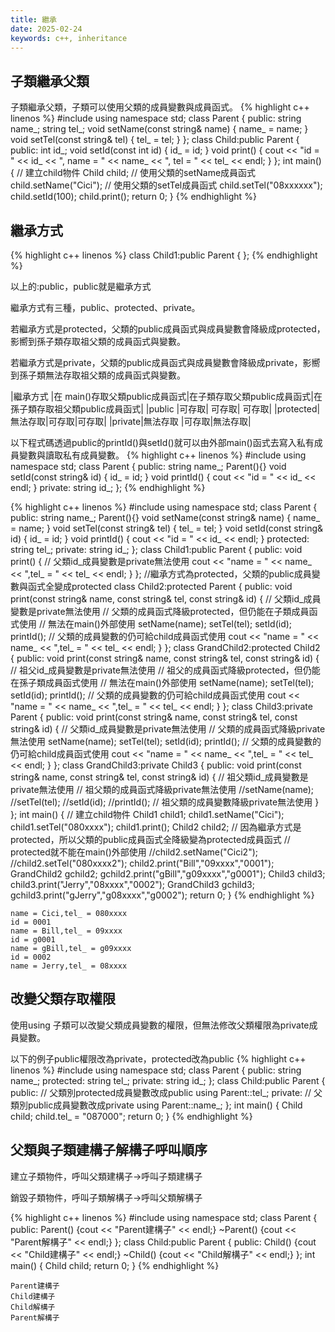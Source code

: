 ```yaml
---
title: 繼承
date: 2025-02-24
keywords: c++, inheritance
---
```


## 子類繼承父類
子類繼承父類，子類可以使用父類的成員變數與成員函式。
{% highlight c++ linenos %}
#include <iostream>
using namespace std;
class Parent {
 public:
  string name_;
  string tel_;
  void setName(const string& name) {
    name_ = name;
  }
  void setTel(const string& tel) {
    tel_ = tel;
  }
};
class Child:public Parent {
 public:
  int id_;
  void setId(const int id) {
    id_ = id;
  }
  void print() {
    cout << "id = " << id_ << ", name = " << name_ << ", tel = " << tel_ << endl;
  }
};
int main() {
  // 建立child物件
  Child child;
  // 使用父類的setName成員函式
  child.setName("Cici");
  // 使用父類的setTel成員函式
  child.setTel("08xxxxxx");
  child.setId(100);
  child.print();
  return 0;
}
{% endhighlight %}

## 繼承方式

{% highlight c++ linenos %}
class Child1:public Parent {
};
{% endhighlight %}

以上的:public，public就是繼承方式

繼承方式有三種，public、protected、private。

若繼承方式是protected，父類的public成員函式與成員變數會降級成protected，影嚮到孫子類存取祖父類的成員函式與變數。

若繼承方式是private，父類的public成員函式與成員變數會降級成private，影嚮到孫子類無法存取祖父類的成員函式與變數。

|繼承方式	|在 main()存取父類public成員函式|在子類存取父類public成員函式|在孫子類存取祖父類public成員函式|
|public	|可存取|	可存取| 可存取|
|protected|無法存取|可存取|可存取|
|private|無法存取	|可存取|無法存取|

以下程式碼透過public的printId()與setId()就可以由外部main()函式去寫入私有成員變數與讀取私有成員變數。
{% highlight c++ linenos %}
#include <iostream>
using namespace std;
class Parent {
 public:
  string name_;
  Parent(){}
  void setId(const string& id) {
    id_ = id;
  }
  void printId() {
    cout << "id = " << id_ << endl;
  }
 private:
  string id_;
};
{% endhighlight %}


{% highlight c++ linenos %}
#include <iostream>
using namespace std;
class Parent {
 public:
  string name_;
  Parent(){}
  void setName(const string& name) {
    name_ = name;
  }
  void setTel(const string& tel) {
    tel_ = tel;
  }
  void setId(const string& id) {
    id_ = id;
  }
  void printId() {
    cout << "id = " << id_ << endl;
  }
 protected:
  string tel_;
 private:
  string id_;
};
class Child1:public Parent {
 public:
  void print() {
    // 父類id_成員變數是private無法使用
    cout << "name = " << name_ << ",tel_ = " << tel_ << endl;
  }
};
//繼承方式為protected，父類的public成員變數與函式全變成protected
class Child2:protected Parent {
 public:
 void print(const string& name, const string& tel, const string& id) {
   // 父類id_成員變數是private無法使用
   // 父類的成員函式降級protected，但仍能在子類成員函式使用
   // 無法在main()外部使用
   setName(name);
   setTel(tel);
   setId(id);
   printId();
   // 父類的成員變數的仍可給child成員函式使用
   cout << "name = " << name_ << ",tel_ = " << tel_ << endl;
 }
};
class GrandChild2:protected Child2 {
 public:
 void print(const string& name, const string& tel, const string& id) {
   // 祖父id_成員變數是private無法使用
   // 祖父的成員函式降級protected，但仍能在孫子類成員函式使用
   // 無法在main()外部使用
   setName(name);
   setTel(tel);
   setId(id);
   printId();
   // 父類的成員變數的仍可給child成員函式使用
   cout << "name = " << name_ << ",tel_ = " << tel_ << endl;
 }
};
class Child3:private Parent {
 public:
 void print(const string& name, const string& tel, const string& id) {
   // 父類id_成員變數是private無法使用
   // 父類的成員函式降級private無法使用
   setName(name);
   setTel(tel);
   setId(id);
   printId();
   // 父類的成員變數的仍可給child成員函式使用
   cout << "name = " << name_ << ",tel_ = " << tel_ << endl;
 }
};
class GrandChild3:private Child3 {
 public:
 void print(const string& name, const string& tel, const string& id) {
   // 祖父類id_成員變數是private無法使用
   // 祖父類的成員函式降級private無法使用
   //setName(name);
   //setTel(tel);
   //setId(id);
   //printId();
   // 祖父類的成員變數降級private無法使用
 }
};
int main() {
  // 建立child物件
  Child1 child1;
  child1.setName("Cici");
  child1.setTel("080xxxx");
  child1.print();
  Child2 child2;
  // 因為繼承方式是protected，所以父類的public成員函式全降級變為protected成員函式
  // protected就不能在main()外部使用
  //child2.setName("Cici2");
  //child2.setTel("080xxxx2");
  child2.print("Bill","09xxxx","0001");
  GrandChild2 gchild2;
  gchild2.print("gBill","g09xxxx","g0001");
  Child3 child3;
  child3.print("Jerry","08xxxx","0002");
  GrandChild3 gchild3;
  gchild3.print("gJerry","g08xxxx","g0002");
  return 0;
}
{% endhighlight %}
```
name = Cici,tel_ = 080xxxx
id = 0001
name = Bill,tel_ = 09xxxx
id = g0001
name = gBill,tel_ = g09xxxx
id = 0002
name = Jerry,tel_ = 08xxxx
```

## 改變父類存取權限

使用using 子類可以改變父類成員變數的權限，但無法修改父類權限為private成員變數。

以下的例子public權限改為private，protected改為public
{% highlight c++ linenos %}
#include <iostream>
using namespace std;
class Parent {
 public:
  string name_;
 protected:
  string tel_;
 private:
  string id_;
};
class Child:public Parent {
 public:
  // 父類別protected成員變數改成public
  using Parent::tel_;
 private:
  // 父類別public成員變數改成private
  using Parent::name_;
};
int main() {
  Child child;
  child.tel_ = "087000";
  return 0;
}
{% endhighlight %}

## 父類與子類建構子解構子呼叫順序

建立子類物件，呼叫父類建構子->呼叫子類建構子

銷毀子類物件，呼叫子類解構子->呼叫父類解構子

{% highlight c++ linenos %}
#include <iostream>
using namespace std;
class Parent {
 public:
  Parent() {cout << "Parent建構子" << endl;}
  ~Parent() {cout << "Parent解構子" << endl;}
};
class Child:public Parent {
 public:
  Child() {cout << "Child建構子" << endl;}
  ~Child() {cout << "Child解構子" << endl;}
};
int main() {
  Child child;
  return 0;
}
{% endhighlight %}

```
Parent建構子
Child建構子
Child解構子
Parent解構子
```